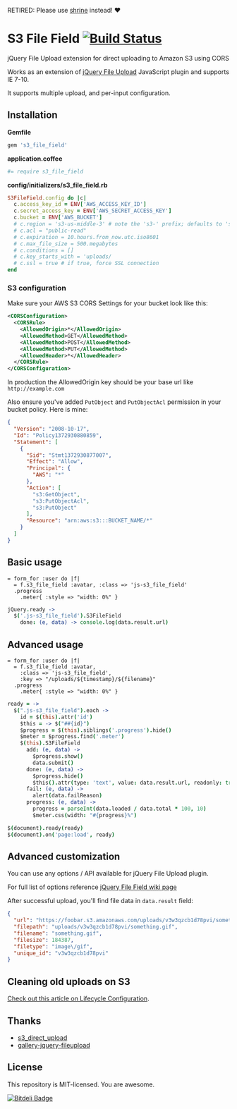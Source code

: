 RETIRED: Please use [shrine](http://shrinerb.com/rdoc/files/doc/direct_s3_md.html) instead! :heart:

# S3 File Field [![Build Status][travis-img-url]][travis-url]

[travis-img-url]: https://travis-ci.org/sheerun/s3_file_field.png
[travis-url]: https://travis-ci.org/sheerun/s3_file_field

jQuery File Upload extension for direct uploading to Amazon S3 using CORS

Works as an extension of [jQuery File Upload](http://blueimp.github.io/jQuery-File-Upload/) JavaScript plugin and supports IE 7-10.

It supports multiple upload, and per-input configuration.

## Installation

**Gemfile**
```ruby
gem 's3_file_field'
```

**application.coffee**
```coffeescript
#= require s3_file_field
```

**config/initializers/s3_file_field.rb**
```ruby
S3FileField.config do |c|
  c.access_key_id = ENV['AWS_ACCESS_KEY_ID']
  c.secret_access_key = ENV['AWS_SECRET_ACCESS_KEY']
  c.bucket = ENV['AWS_BUCKET']
  # c.region = 's3-us-middle-3' # note the 's3-' prefix; defaults to 's3' US Standard
  # c.acl = "public-read"
  # c.expiration = 10.hours.from_now.utc.iso8601
  # c.max_file_size = 500.megabytes
  # c.conditions = []
  # c.key_starts_with = 'uploads/
  # c.ssl = true # if true, force SSL connection
end
```

### S3 configuration

Make sure your AWS S3 CORS Settings for your bucket look like this:
```xml
<CORSConfiguration>
  <CORSRule>
    <AllowedOrigin>*</AllowedOrigin>
    <AllowedMethod>GET</AllowedMethod>
    <AllowedMethod>POST</AllowedMethod>
    <AllowedMethod>PUT</AllowedMethod>
    <AllowedHeader>*</AllowedHeader>
  </CORSRule>
</CORSConfiguration>
```

In production the AllowedOrigin key should be your base url like `http://example.com`

Also ensure you've added `PutObject` and `PutObjectAcl` permission in your bucket policy. Here is mine:
```json
{
  "Version": "2008-10-17",
  "Id": "Policy1372930880859",
  "Statement": [
    {
      "Sid": "Stmt1372930877007",
      "Effect": "Allow",
      "Principal": {
        "AWS": "*"
      },
      "Action": [
        "s3:GetObject",
        "s3:PutObjectAcl",
        "s3:PutObject"
      ],
      "Resource": "arn:aws:s3:::BUCKET_NAME/*"
    }
  ]
}
```

## Basic usage

```haml
= form_for :user do |f|
  = f.s3_file_field :avatar, :class => 'js-s3_file_field'
  .progress
    .meter{ :style => "width: 0%" }
```

```coffeescript
jQuery.ready ->
  $('.js-s3_file_field').S3FileField
    done: (e, data) -> console.log(data.result.url)
```

## Advanced usage

```haml
= form_for :user do |f|
  = f.s3_file_field :avatar,
    :class => 'js-s3_file_field',
    :key => "/uploads/${timestamp}/${filename}"
  .progress
    .meter{ :style => "width: 0%" }
```

```coffeescript
ready = ->
  $(".js-s3_file_field").each ->
    id = $(this).attr('id')
    $this = -> $("##{id}")
    $progress = $(this).siblings('.progress').hide()
    $meter = $progress.find('.meter')
    $(this).S3FileField
      add: (e, data) ->
        $progress.show()
        data.submit()
      done: (e, data) ->
        $progress.hide()
        $this().attr(type: 'text', value: data.result.url, readonly: true)
      fail: (e, data) ->
        alert(data.failReason)
      progress: (e, data) ->
        progress = parseInt(data.loaded / data.total * 100, 10)
        $meter.css(width: "#{progress}%")

$(document).ready(ready)
$(document).on('page:load', ready)
```

## Advanced customization

You can use any options / API available for jQuery File Upload plugin.

For full list of options reference [jQuery File Field wiki page](https://github.com/blueimp/jQuery-File-Upload/wiki/Options)

After successful upload, you'll find file data in `data.result` field:

```json
{
  "url": "https://foobar.s3.amazonaws.com/uploads/v3w3qzcb1d78pvi/something.gif",
  "filepath": "uploads/v3w3qzcb1d78pvi/something.gif",
  "filename": "something.gif",
  "filesize": 184387,
  "filetype": "image\/gif",
  "unique_id": "v3w3qzcb1d78pvi"
}
```

## Cleaning old uploads on S3

[Check out this article on Lifecycle Configuration](http://docs.aws.amazon.com/AmazonS3/latest/UG/LifecycleConfiguration.html).

## Thanks

* [s3_direct_upload](https://github.com/waynehoover/s3_direct_upload)
* [gallery-jquery-fileupload](https://github.com/railscasts/383-uploading-to-amazon-s3/tree/master/gallery-jquery-fileupload)

## License

This repository is MIT-licensed. You are awesome.

[![Bitdeli Badge](https://d2weczhvl823v0.cloudfront.net/sheerun/s3_file_field/trend.png)](https://bitdeli.com/free "Bitdeli Badge")
